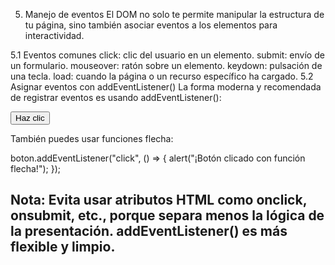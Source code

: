 5. Manejo de eventos
El DOM no solo te permite manipular la estructura de tu página, sino también asociar eventos a los elementos para interactividad.

5.1 Eventos comunes
click: clic del usuario en un elemento.
submit: envío de un formulario.
mouseover: ratón sobre un elemento.
keydown: pulsación de una tecla.
load: cuando la página o un recurso específico ha cargado.
5.2 Asignar eventos con addEventListener()
La forma moderna y recomendada de registrar eventos es usando addEventListener():

<button id="miBoton">Haz clic</button>
    <script>
    const boton = document.getElementById("miBoton");
    boton.addEventListener("click", function() {
        alert("¡Botón clicado!");
    });
    </script>
    
También puedes usar funciones flecha:

boton.addEventListener("click", () => {
    alert("¡Botón clicado con función flecha!");
    });
    
Nota: Evita usar atributos HTML como onclick, onsubmit, etc., porque separa menos la lógica de la presentación. addEventListener() es más flexible y limpio.
-------------------------------------------------------------------------------------------------
